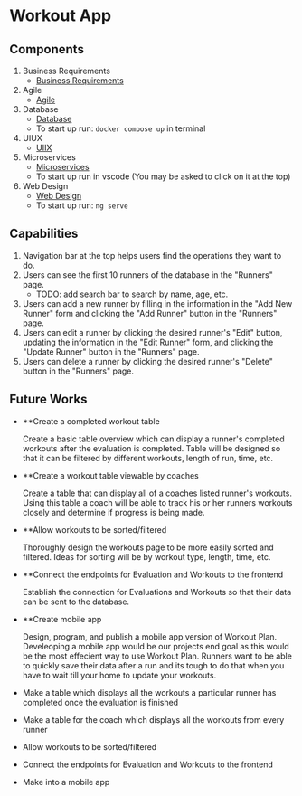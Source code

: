 # Workout App


## Components

1. Business Requirements
    * [Business Requirements](https://github.com/WSU-kduncan/cs3900-workoutplan/tree/main/BusinessRequirements)
2. Agile
    * [Agile](https://github.com/WSU-kduncan/cs3900-workoutplan/tree/main/agile)
3. Database
    * [Database](https://github.com/WSU-kduncan/cs3900-workoutplan/tree/main/db)
    * To start up run: `docker compose up` in terminal
4. UIUX
    * [UIIX](https://github.com/WSU-kduncan/cs3900-workoutplan/tree/main/uiux)
5. Microservices
    * [Microservices](https://github.com/WSU-kduncan/cs3900-workoutplan/tree/main/microservices)
    * To start up run in vscode (You may be asked to click on it at the top)
6. Web Design
    * [Web Design](https://github.com/WSU-kduncan/cs3900-workoutplan/tree/main/webdesign)
    * To start up run: `ng serve`


## Capabilities
1. Navigation bar at the top helps users find the operations they want to do.
2. Users can see the first 10 runners of the database in the "Runners" page.
    * TODO: add search bar to search by name, age, etc.
3. Users can add a new runner by filling in the information in the "Add New Runner" form and clicking the "Add Runner" button in the "Runners" page.
4. Users can edit a runner by clicking the desired runner's "Edit" button, updating the information in the "Edit Runner" form, and clicking the "Update Runner" button in the "Runners" page.
5. Users can delete a runner by clicking the desired runner's "Delete" button in the "Runners" page.

## Future Works
 * **Create a completed workout table
   
   Create a basic table overview which can display a runner's completed workouts after the evaluation is completed. Table will be designed so that it can be filtered by different workouts, length of run, time, etc.

 * **Create a workout table viewable by coaches
   
   Create a table that can display all of a coaches listed runner's workouts. Using this table a coach will be able to track his or her runners workouts closely and determine if progress is being made.

* **Allow workouts to be sorted/filtered
  
   Thoroughly design the workouts page to be more easily sorted and filtered. Ideas for sorting will be by workout type, length, time, etc.

* **Connect the endpoints for Evaluation and Workouts to the frontend

   Establish the connection for Evaluations and Workouts so that their data can be sent to the database.

* **Create mobile app

   Design, program, and publish a mobile app version of Workout Plan. Develeoping a mobile app would be our projects end goal as this would be the most effecient way to use Workout Plan. Runners want to be able to quickly save their data after a run and its tough to do that when you have to wait till your home to update your workouts.

 * Make a table which displays all the workouts a particular runner has completed once the evaluation is finished
 * Make a table for the coach which displays all the workouts from every runner
 * Allow workouts to be sorted/filtered
 * Connect the endpoints for Evaluation and Workouts to the frontend
 * Make into a mobile app
